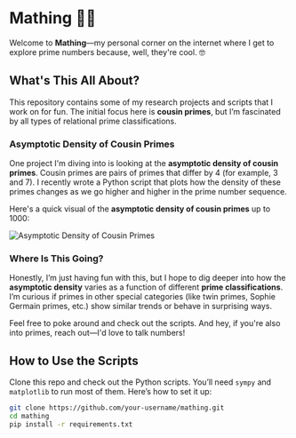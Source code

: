 # Mathing 🎲🔢

Welcome to **Mathing**—my personal corner on the internet where I get to explore prime numbers because, well, they're cool. 🤓 

## What's This All About?
This repository contains some of my research projects and scripts that I work on for fun. The initial focus here is **cousin primes**, but I’m fascinated by all types of relational prime classifications.

### Asymptotic Density of Cousin Primes
One project I'm diving into is looking at the **asymptotic density of cousin primes**. Cousin primes are pairs of primes that differ by 4 (for example, 3 and 7). I recently wrote a Python script that plots how the density of these primes changes as we go higher and higher in the prime number sequence.

Here's a quick visual of the **asymptotic density of cousin primes** up to 1000:

![Asymptotic Density of Cousin Primes](.png)

### Where Is This Going?
Honestly, I’m just having fun with this, but I hope to dig deeper into how the **asymptotic density** varies as a function of different **prime classifications**. I’m curious if primes in other special categories (like twin primes, Sophie Germain primes, etc.) show similar trends or behave in surprising ways.

Feel free to poke around and check out the scripts. And hey, if you're also into primes, reach out—I'd love to talk numbers!

## How to Use the Scripts
Clone this repo and check out the Python scripts. You’ll need `sympy` and `matplotlib` to run most of them. Here’s how to set it up:

```bash
git clone https://github.com/your-username/mathing.git
cd mathing
pip install -r requirements.txt
